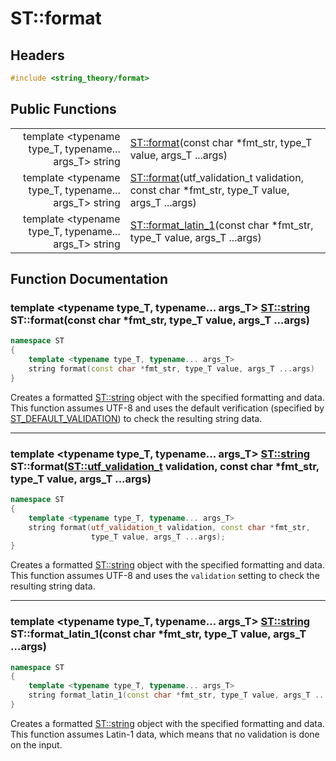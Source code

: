 # ST::format

## Headers
~~~c++
#include <string_theory/format>
~~~

## Public Functions

|    |   |
|---:|---|
| template &lt;typename type_T, typename... args_T&gt; string | [ST::format](#format_1)(const char \*fmt_str, type_T value, args_T ...args) |
| template &lt;typename type_T, typename... args_T&gt; string | [ST::format](#format_2)(utf_validation_t validation, const char \*fmt_str, type_T value, args_T ...args) |
| template &lt;typename type_T, typename... args_T&gt; string | [ST::format_latin_1](#format_latin_1)(const char \*fmt_str, type_T value, args_T ...args) |


## Function Documentation

<a name="format_1"></a>
### template &lt;typename type_T, typename... args_T&gt; [ST::string](st_string.md) ST::format(const char \*fmt_str, type_T value, args_T ...args)
~~~c++
namespace ST
{
    template <typename type_T, typename... args_T>
    string format(const char *fmt_str, type_T value, args_T ...args)
}
~~~

Creates a formatted [ST::string](st_string.md) object with the specified
formatting and data.  This function assumes UTF-8 and uses the default
verification (specified by [ST_DEFAULT_VALIDATION](st_string.md#ST_DEFAULT_VALIDATION))
to check the resulting string data.

------

<a name="format_2"></a>
### template &lt;typename type_T, typename... args_T&gt; [ST::string](st_string.md) ST::format([ST::utf_validation_t](st_string.md#utf_validation_t) validation, const char \*fmt_str, type_T value, args_T ...args)
~~~c++
namespace ST
{
    template <typename type_T, typename... args_T>
    string format(utf_validation_t validation, const char *fmt_str,
                  type_T value, args_T ...args);
}
~~~

Creates a formatted [ST::string](st_string.md) object with the specified
formatting and data.  This function assumes UTF-8 and uses the `validation`
setting to check the resulting string data.

------

<a name="format_latin_1"></a>
### template &lt;typename type_T, typename... args_T&gt; [ST::string](st_string.md) ST::format_latin_1(const char \*fmt_str, type_T value, args_T ...args)
~~~c++
namespace ST
{
    template <typename type_T, typename... args_T>
    string format_latin_1(const char *fmt_str, type_T value, args_T ...args);
}
~~~

Creates a formatted [ST::string](st_string.md) object with the specified
formatting and data.  This function assumes Latin-1 data, which means that
no validation is done on the input.
